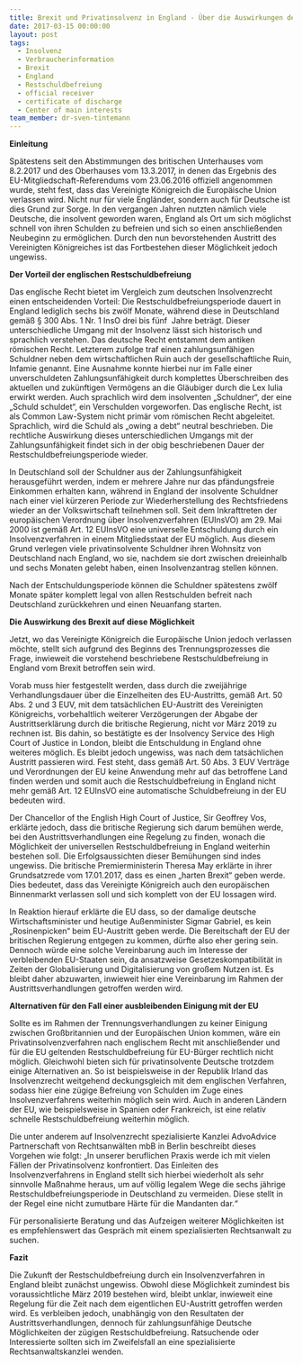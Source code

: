 ```yaml
---
title: Brexit und Privatinsolvenz in England - Über die Auswirkungen des Brexit auf das Privatinsolvenzverfahren für Deutsche in England
date: 2017-03-15 00:00:00
layout: post
tags:
  - Insolvenz
  - Verbraucherinformation
  - Brexit
  - England
  - Restschuldbefreiung
  - official receiver
  - certificate of discharge
  - Center of main interests
team_member: dr-sven-tintemann
---
```



**Einleitung**

Sp&auml;testens seit den Abstimmungen des britischen Unterhauses vom 8.2.2017 und des Oberhauses vom 13.3.2017, in denen das Ergebnis des EU-Mitgliedschaft-Referendums vom 23.06.2016 offiziell angenommen wurde, steht fest, dass das Vereinigte K&ouml;nigreich die Europ&auml;ische Union verlassen wird. Nicht nur f&uuml;r viele Engl&auml;nder, sondern auch f&uuml;r Deutsche ist dies Grund zur Sorge. In den vergangen Jahren nutzten n&auml;mlich viele Deutsche, die insolvent geworden waren, England als Ort um sich m&ouml;glichst schnell von ihren Schulden zu befreien und sich so einen anschlie&szlig;enden Neubeginn zu erm&ouml;glichen. Durch den nun bevorstehenden Austritt des Vereinigten K&ouml;nigreiches ist das Fortbestehen dieser M&ouml;glichkeit jedoch ungewiss.

**Der Vorteil der englischen Restschuldbefreiung**

Das englische Recht bietet im Vergleich zum deutschen Insolvenzrecht einen entscheidenden Vorteil: Die Restschuldbefreiungsperiode dauert in England lediglich sechs bis zw&ouml;lf Monate, w&auml;hrend diese in Deutschland gem&auml;&szlig; &sect; 300 Abs. 1 Nr. 1 InsO drei bis f&uuml;nf&nbsp; Jahre betr&auml;gt. Dieser unterschiedliche Umgang mit der Insolvenz l&auml;sst sich historisch und sprachlich verstehen. Das deutsche Recht entstammt dem antiken r&ouml;mischen Recht. Letzterem zufolge traf einen zahlungsunf&auml;higen Schuldner neben dem wirtschaftlichen Ruin auch der gesellschaftliche Ruin, Infamie genannt. Eine Ausnahme konnte hierbei nur im Falle einer unverschuldeten Zahlungsunf&auml;higkeit durch komplettes &Uuml;berschreiben des aktuellen und zuk&uuml;nftigen Verm&ouml;gens an die Gl&auml;ubiger durch die Lex Iulia erwirkt werden. Auch sprachlich wird dem insolventen „Schuldner“, der eine „Schuld schuldet“, ein Verschulden vorgeworfen. Das englische Recht, ist als Common Law-System nicht prim&auml;r vom r&ouml;mischen Recht abgeleitet. Sprachlich, wird die Schuld als „owing a debt“ neutral beschrieben. Die rechtliche Auswirkung dieses unterschiedlichen Umgangs mit der Zahlungsunf&auml;higkeit findet sich in der obig beschriebenen Dauer der Restschuldbefreiungsperiode wieder.

In Deutschland soll der Schuldner aus der Zahlungsunf&auml;higkeit herausgef&uuml;hrt werden, indem er mehrere Jahre nur das pf&auml;ndungsfreie Einkommen erhalten kann, w&auml;hrend in England der insolvente Schuldner nach einer viel k&uuml;rzeren Periode zur Wiederherstellung des Rechtsfriedens wieder an der Volkswirtschaft teilnehmen soll. Seit dem Inkrafttreten der europ&auml;ischen Verordnung &uuml;ber Insolvenzverfahren (EUInsVO) am 29. Mai 2000 ist gem&auml;&szlig; Art. 12 EUInsVO eine universelle Entschuldung durch ein Insolvenzverfahren in einem Mitgliedsstaat der EU m&ouml;glich. Aus diesem Grund verlegen viele privatinsolvente Schuldner ihren Wohnsitz von Deutschland nach England, wo sie, nachdem sie dort zwischen dreieinhalb und sechs Monaten gelebt haben, einen Insolvenzantrag stellen k&ouml;nnen.

Nach der Entschuldungsperiode k&ouml;nnen die Schuldner sp&auml;testens zw&ouml;lf Monate sp&auml;ter komplett legal von allen Restschulden befreit nach Deutschland zur&uuml;ckkehren und einen Neuanfang starten.

**Die Auswirkung des Brexit auf diese M&ouml;glichkeit**

Jetzt, wo das Vereinigte K&ouml;nigreich die Europ&auml;ische Union jedoch verlassen m&ouml;chte, stellt sich aufgrund des Beginns des Trennungsprozesses die Frage, inwieweit die vorstehend beschriebene Restschuldbefreiung in England vom Brexit betroffen sein wird.

Vorab muss hier festgestellt werden, dass durch die zweij&auml;hrige Verhandlungsdauer &uuml;ber die Einzelheiten des EU-Austritts, gem&auml;&szlig; Art. 50 Abs. 2 und 3 EUV, mit dem tats&auml;chlichen EU-Austritt des Vereinigten K&ouml;nigreichs, vorbehaltlich weiterer Verz&ouml;gerungen der Abgabe der Austrittserkl&auml;rung durch die britische Regierung, nicht vor M&auml;rz 2019 zu rechnen ist. Bis dahin, so best&auml;tigte es der Insolvency Service des High Court of Justice in London, bleibt die Entschuldung in England ohne weiteres m&ouml;glich. Es bleibt jedoch ungewiss, was nach dem tats&auml;chlichen Austritt passieren wird. Fest steht, dass gem&auml;&szlig; Art. 50 Abs. 3 EUV Vertr&auml;ge und Verordnungen der EU keine Anwendung mehr auf das betroffene Land finden werden und somit auch die Restschuldbefreiung in England nicht mehr gem&auml;&szlig; Art. 12 EUInsVO eine automatische Schuldbefreiung in der EU bedeuten wird.

Der Chancellor of the English High Court of Justice, Sir Geoffrey Vos, erkl&auml;rte jedoch, dass die britische Regierung sich darum bem&uuml;hen werde, bei den Austrittsverhandlungen eine Regelung zu finden, wonach die M&ouml;glichkeit der universellen Restschuldbefreiung in England weiterhin bestehen soll. Die Erfolgsaussichten dieser Bem&uuml;hungen sind indes ungewiss. Die britische Premierministerin Theresa May erkl&auml;rte in ihrer Grundsatzrede vom 17.01.2017, dass es einen „harten Brexit“ geben werde. Dies bedeutet, dass das Vereinigte K&ouml;nigreich auch den europ&auml;ischen Binnenmarkt verlassen soll und sich komplett von der EU lossagen wird.

In Reaktion hierauf erkl&auml;rte die EU dass, so der damalige deutsche Wirtschaftsminister und heutige Au&szlig;enminister Sigmar Gabriel, es kein „Rosinenpicken“ beim EU-Austritt geben werde. Die Bereitschaft der EU der britischen Regierung entgegen zu kommen, d&uuml;rfte also eher gering sein. Dennoch w&uuml;rde eine solche Vereinbarung auch im Interesse der verbleibenden EU-Staaten sein, da ansatzweise Gesetzeskompatibilit&auml;t in Zeiten der Globalisierung und Digitalisierung von gro&szlig;em Nutzen ist. Es bleibt daher abzuwarten, inwieweit hier eine Vereinbarung im Rahmen der Austrittsverhandlungen getroffen werden wird.

**Alternativen f&uuml;r den Fall einer ausbleibenden Einigung mit der EU**

Sollte es im Rahmen der Trennungsverhandlungen zu keiner Einigung zwischen Gro&szlig;britannien und der Europ&auml;ischen Union kommen, w&auml;re ein Privatinsolvenzverfahren nach englischem Recht mit anschlie&szlig;ender und f&uuml;r die EU geltenden Restschuldbefreiung f&uuml;r EU-B&uuml;rger rechtlich nicht m&ouml;glich. Gleichwohl bieten sich f&uuml;r privatinsolvente Deutsche trotzdem einige Alternativen an. So ist beispielsweise in der Republik Irland das Insolvenzrecht weitgehend deckungsgleich mit dem englischen Verfahren, sodass hier eine z&uuml;gige Befreiung von Schulden im Zuge eines Insolvenzverfahrens weiterhin m&ouml;glich sein wird. Auch in anderen L&auml;ndern der EU, wie beispielsweise in Spanien oder Frankreich, ist eine relativ schnelle Restschuldbefreiung weiterhin m&ouml;glich.

Die unter anderem auf Insolvenzrecht spezialisierte Kanzlei AdvoAdvice Partnerschaft von Rechtsanw&auml;lten mbB in Berlin beschreibt dieses Vorgehen wie folgt: „In unserer beruflichen Praxis werde ich mit vielen F&auml;llen der Privatinsolvenz konfrontiert. Das Einleiten des Insolvenzverfahrens in England stellt sich hierbei wiederholt als sehr&nbsp; sinnvolle Ma&szlig;nahme heraus, um auf v&ouml;llig legalem Wege die sechs j&auml;hrige Restschuldbefreiungsperiode in Deutschland zu vermeiden. Diese stellt in der Regel eine nicht zumutbare H&auml;rte f&uuml;r die Mandanten dar.“

F&uuml;r personalisierte Beratung und das Aufzeigen weiterer M&ouml;glichkeiten ist es empfehlenswert das Gespr&auml;ch mit einem spezialisierten Rechtsanwalt zu suchen.

**Fazit**

Die Zukunft der Restschuldbefreiung durch ein Insolvenzverfahren in England bleibt zun&auml;chst ungewiss. Obwohl diese M&ouml;glichkeit zumindest bis voraussichtliche M&auml;rz 2019 bestehen wird, bleibt unklar, inwieweit eine Regelung f&uuml;r die Zeit nach dem eigentlichen EU-Austritt getroffen werden wird. Es verbleiben jedoch, unabh&auml;ngig von den Resultaten der Austrittsverhandlungen, dennoch f&uuml;r zahlungsunf&auml;hige Deutsche M&ouml;glichkeiten der z&uuml;gigen Restschuldbefreiung. Ratsuchende oder Interessierte sollten sich im Zweifelsfall an eine spezialisierte Rechtsanwaltskanzlei wenden.